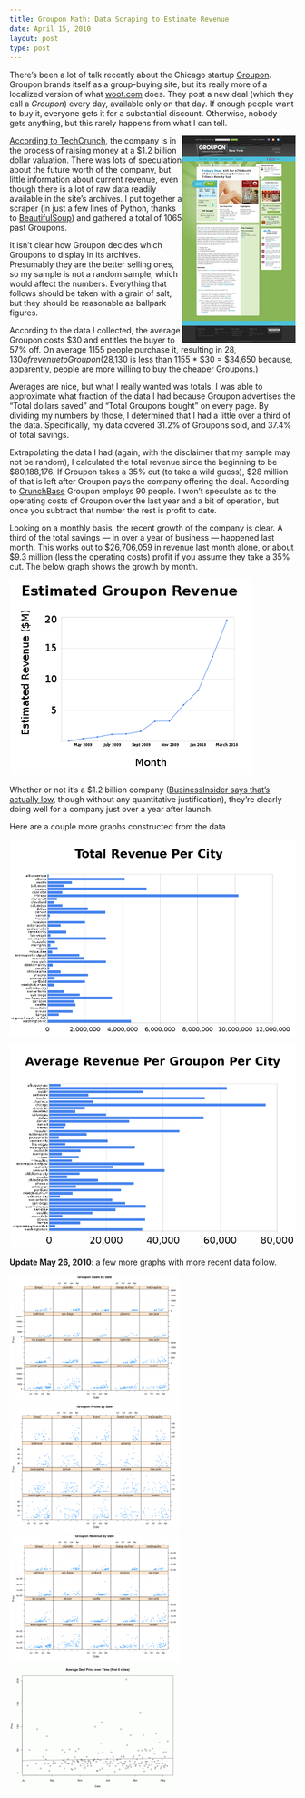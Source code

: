 ```yaml
---
title: Groupon Math: Data Scraping to Estimate Revenue
date: April 15, 2010
layout: post
type: post
---
```

There’s been a lot of talk recently about the Chicago startup <a href="http://www.groupon.com/">Groupon</a>. Groupon brands itself as a group-buying site, but it’s really more of a localized version of what <a href="http://www.woot.com/">woot.com</a> does. They post a new deal (which they call a <em>Groupon</em>) every day, available only on that day. If enough people want to buy it, everyone gets it for a substantial discount. Otherwise, nobody gets anything, but this rarely happens from what I can tell.

<img src="groupon.png" align="right" alt="Groupon Screenshot" />

<a href="http://techcrunch.com/2010/04/13/groupon-raises-huge-new-round-at-1-2-billion-valuation/">According to TechCrunch</a>, the company is in the process of raising money at a $1.2 billion dollar valuation. There was lots of speculation about the future worth of the company, but little information about current revenue, even though there is a lot of raw data readily available in the site’s archives. I put together a scraper (in just a few lines of Python, thanks to <a href="http://www.crummy.com/software/BeautifulSoup/">BeautifulSoup</a>) and gathered a total of 1065 past Groupons.

It isn’t clear how Groupon decides which Groupons to display in its archives. Presumably they are the better selling ones, so my sample is not a random sample, which would affect the numbers. Everything that follows should be taken with a grain of salt, but they should be reasonable as ballpark figures.

According to the data I collected, the average Groupon costs $30 and entitles the buyer to 57% off. On average 1155 people purchase it, resulting in $28,130 of revenue to Groupon ($28,130 is less than 1155 * $30 = $34,650 because, apparently, people are more willing to buy the cheaper Groupons.)

Averages are nice, but what I really wanted was totals. I was able to approximate what fraction of the data I had because Groupon advertises the “Total dollars saved” and “Total Groupons bought” on every page. By dividing my numbers by those, I determined that I had a little over a third of the data. Specifically, my data covered 31.2% of Groupons sold, and 37.4% of total savings.

Extrapolating the data I had (again, with the disclaimer that my sample may not be random), I calculated the total revenue since the beginning to be $80,188,176. If Groupon takes a 35% cut (to take a wild guess), $28 million of that is left after Groupon pays the company offering the deal. According to <a href="http://www.crunchbase.com/company/groupon">CrunchBase</a> Groupon employs 90 people. I won’t speculate as to the operating costs of Groupon over the last year and a bit of operation, but once you subtract that number the rest is profit to date.

Looking on a monthly basis, the recent growth of the company is clear. A third of the total savings — in over a year of business — happened last month. This works out to $26,706,059 in revenue last month alone, or about $9.3 million (less the operating costs) profit if you assume they take a 35% cut. The below graph shows the growth by month.

![Groupon Growth](groupon_growth1.png)

Whether or not it’s a $1.2 billion company (<a href="http://www.businessinsider.com/groupon-is-cheap-at-12-billion-2010-4">BusinessInsider says that’s actually low</a>, though without any quantitative justification), they’re clearly doing well for a company just over a year after launch.

Here are a couple more graphs constructed from the data

[![Estimated To-Date Revenue per City](groupon_cities.png)](groupon_cities.png)

[![Average Revenue per Groupon](groupon_cities_average.png)](groupon_cities_average.png)

<strong>Update May 26, 2010</strong>: a few more graphs with more recent data follow.

[![Sales by Date](sales_by_date_top-300x225.png)](sales_by_date_top.png)
[![Prices by Date](prices_by_date_zoom_top-300x225.png)](prices_by_date_zoom_top.png)
[![Revenue by Date](revenue_by_date_top-300x225.png)](revenue_by_date_top.png)
[![Price Trend of First Five Cities](price_trend_firstcities-300x225.png)](price_trend_firstcities.png)

